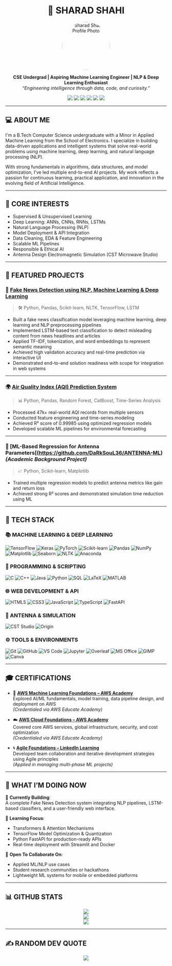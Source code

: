 <h1 align="center">🔬 SHARAD SHAHI</h1>
<p align="center">
  <img src="https://github.com/DaRkSouL36.png" width="150" height="150" style="border-radius: 50%;" alt="Sharad Shahi Profile Photo"/>
</p>
<p align="center">
  <b> CSE Undergrad | Aspiring Machine Learning Engineer | NLP & Deep Learning Enthusiast</b><br>
  <i>“Engineering intelligence through data, code, and curiosity.”</i>
</p>

<p align="center">
  <a href="mailto:sharadshahi36@gmail.com"><img src="https://img.shields.io/badge/email-sharadshahi36@gmail.com-D14836?style=for-the-badge&logo=gmail&logoColor=white"/></a>
  <a href="https://www.linkedin.com/in/sharad-shahi-68a184320"><img src="https://img.shields.io/badge/LinkedIn-SharadShahi-blue?style=for-the-badge&logo=linkedin"/></a>
  <a href="https://github.com/DaRkSouL36"><img src="https://img.shields.io/badge/GitHub-DaRkSouL36-181717?style=for-the-badge&logo=github"/></a>
  <a href="https://leetcode.com/u/Sharad_Shahi/"><img src="https://img.shields.io/badge/LeetCode-Sharad_Shahi-FFA116?style=for-the-badge&logo=leetcode"/></a>
  <a href="https://codeforces.com/profile/DaRkSouL36"><img src="https://img.shields.io/badge/Codeforces-DaRkSouL36-1f8acb?style=for-the-badge"/></a>
  <a href="https://drive.google.com/file/d/1UYHXmFf4kY_fWmHrjQzqnN9QzLw1f8aV/view?usp=sharing"><img src="https://img.shields.io/badge/Resume-View%20PDF-9cf?style=for-the-badge&logo=googledrive&logoColor=white"/></a>
</p>

---

## 💻 ABOUT ME

I'm a B.Tech Computer Science undergraduate with a Minor in Applied Machine Learning from the School of Electronics. I specialize in building data-driven applications and intelligent systems that solve real-world problems using machine learning, deep learning, and natural language processing (NLP).  

With strong fundamentals in algorithms, data structures, and model optimization, I’ve led multiple end-to-end AI projects. My work reflects a passion for continuous learning, practical application, and innovation in the evolving field of Artificial Intelligence.

---

## 💼 CORE INTERESTS

- Supervised & Unsupervised Learning  
- Deep Learning: ANNs, CNNs, RNNs, LSTMs  
- Natural Language Processing (NLP)  
- Model Deployment & API Integration  
- Data Cleaning, EDA & Feature Engineering  
- Scalable ML Pipelines  
- Responsible & Ethical AI
- Antenna Design Electromagnetic Simulation (CST Microwave Studio)  

---

## 🚀 FEATURED PROJECTS

### 📰 [Fake News Detection using NLP, Machine Learning & Deep Learning](https://github.com/DaRkSouL36/FAKE-NEWS-DETECTION)
> 🛠 Python, Pandas, Scikit-learn, NLTK, TensorFlow, LSTM  
- Built a fake news classification model leveraging machine learning, deep learning and NLP preprocessing pipelines  
- Implemented LSTM-based text classification to detect misleading content from news headlines and articles  
- Applied TF-IDF, tokenization, and word embeddings to represent semantic meaning  
- Achieved high validation accuracy and real-time prediction via interactive UI  
- Demonstrated end-to-end solution readiness with scope for integration in web systems

---

### 🌍 [Air Quality Index (AQI) Prediction System](https://github.com/DaRkSouL36/WEATHER)
> 📊 Python, Pandas, Random Forest, CatBoost, Time-Series Analysis  
- Processed 47k+ real-world AQI records from multiple sensors  
- Conducted feature engineering and time-series modeling  
- Achieved R² score of 0.99985 using optimized regression models  
- Developed scalable ML pipelines for environmental forecasting

---

### 🤖 [ML-Based Regression for Antenna Parameters[(https://github.com/DaRkSouL36/ANTENNA-ML) *(Academic Background Project)*  
> 📈 Python, Scikit-learn, Matplotlib  
- Trained multiple regression models to predict antenna metrics like gain and return loss  
- Achieved strong R² scores and demonstrated simulation time reduction using ML  

---

## 🧠 TECH STACK

### 📚 MACHINE LEARNING & DEEP LEARNING
![TensorFlow](https://img.shields.io/badge/TensorFlow-%23FF6F00.svg?style=flat-square&logo=TensorFlow)
![Keras](https://img.shields.io/badge/Keras-%23D00000.svg?style=flat-square&logo=Keras)
![PyTorch](https://img.shields.io/badge/PyTorch-%23EE4C2C.svg?style=flat-square&logo=PyTorch)
![Scikit-learn](https://img.shields.io/badge/scikit--learn-%23F7931E.svg?style=flat-square&logo=scikit-learn)
![Pandas](https://img.shields.io/badge/pandas-%23150458.svg?style=flat-square&logo=pandas)
![NumPy](https://img.shields.io/badge/numpy-%23013243.svg?style=flat-square&logo=numpy)
![Matplotlib](https://img.shields.io/badge/Matplotlib-black?style=flat-square&logo=Matplotlib)
![Seaborn](https://img.shields.io/badge/Seaborn-2C2D72?style=flat-square&logo=python&logoColor=white)
![NLTK](https://img.shields.io/badge/NLTK-WordProcessing-yellow?style=flat-square)
![Anaconda](https://img.shields.io/badge/Anaconda-%2344A833.svg?style=flat-square&logo=anaconda&logoColor=white)

### 🐍 PROGRAMMING & SCRIPTING
![C](https://img.shields.io/badge/c-%2300599C.svg?style=flat-square&logo=c&logoColor=white)
![C++](https://img.shields.io/badge/c++-%2300599C.svg?style=flat-square&logo=c%2B%2B&logoColor=white)
![Java](https://img.shields.io/badge/java-%23ED8B00.svg?style=flat-square&logo=openjdk&logoColor=white)
![Python](https://img.shields.io/badge/python-3670A0?style=flat-square&logo=python&logoColor=ffdd54)
![SQL](https://img.shields.io/badge/sql-%234479A1.svg?style=flat-square&logo=sqlite&logoColor=white)
![LaTeX](https://img.shields.io/badge/LaTeX-%23008080.svg?style=flat-square&logo=latex&logoColor=white)
![MATLAB](https://img.shields.io/badge/MATLAB-orange?style=flat-square&logo=mathworks&logoColor=white)

### 🌐 WEB DEVELOPMENT & API
![HTML5](https://img.shields.io/badge/html5-%23E34F26.svg?style=flat-square&logo=html5&logoColor=white)
![CSS3](https://img.shields.io/badge/css3-%231572B6.svg?style=flat-square&logo=css3&logoColor=white)
![JavaScript](https://img.shields.io/badge/javascript-%23323330.svg?style=flat-square&logo=javascript&logoColor=%23F7DF1E)
![TypeScript](https://img.shields.io/badge/typescript-%23007ACC.svg?style=flat-square&logo=typescript&logoColor=white)
![FastAPI](https://img.shields.io/badge/FastAPI-005571?style=flat-square&logo=fastapi)

### 📐 ANTENNA & SIMULATION
![CST Studio](https://img.shields.io/badge/CST--Microwave--Studio-blue?style=flat-square) 
![Origin](https://img.shields.io/badge/OriginLab-Data%20Analysis-orange?style=flat-square)

### ⚙️ TOOLS & ENVIRONMENTS
![Git](https://img.shields.io/badge/git-%23F05033.svg?style=flat-square&logo=git&logoColor=white)
![GitHub](https://img.shields.io/badge/github-%23121011.svg?style=flat-square&logo=github&logoColor=white)
![VS Code](https://img.shields.io/badge/VSCode-007ACC.svg?style=flat-square&logo=visual-studio-code)
![Jupyter](https://img.shields.io/badge/Jupyter-FA0F00?style=flat-square&logo=Jupyter&logoColor=white)
![Overleaf](https://img.shields.io/badge/Overleaf-LaTeX-green?style=flat-square&logo=Overleaf)
![MS Office](https://img.shields.io/badge/MS--Office-0078D4?style=flat-square&logo=microsoft-office&logoColor=white)
![GIMP](https://img.shields.io/badge/Gimp-657D8B?style=flat-square&logo=gimp&logoColor=FFFFFF)
![Canva](https://img.shields.io/badge/Canva-%2300C4CC.svg?style=flat-square&logo=Canva&logoColor=white)

---

## 🎓 CERTIFICATIONS

- 🧠 **[AWS Machine Learning Foundations – AWS Academy](https://www.credly.com/go/P9lN1bcM)**  
  Explored AI/ML fundamentals, model training, data pipeline design, and deployment on AWS  
  *(Credentialed via AWS Educate Academy)*

- ☁️ **[AWS Cloud Foundations – AWS Academy](https://www.credly.com/go/zmyQT8Gj)**  
  Covered core AWS services, global infrastructure, security, and cost optimization  
  *(Credentialed via AWS Educate Academy)*

- 🌀 **[Agile Foundations – LinkedIn Learning](https://www.linkedin.com/learning/certificates/08ff8b2fc8cfe3bc0de4d654b154931fd45ecdcc736352ac585aa67e4cf4fee0?trk=share_certificate)**  
  Developed team collaboration and iterative development strategies using Agile principles  
  *(Applied in managing multi-phase ML projects)*

---

## 📌 WHAT I’M DOING NOW

🚧 **Currently Building**:  
A complete Fake News Detection system integrating NLP pipelines, LSTM-based classifiers, and a user-friendly web interface.

📘 **Learning Focus**:  
- Transformers & Attention Mechanisms  
- TensorFlow Model Optimization & Quantization  
- Python FastAPI for production-ready APIs  
- Real-time deployment with Streamlit and Docker

🤝 **Open To Collaborate On**:  
- Applied ML/NLP use cases  
- Student research communities or hackathons  
- Lightweight ML systems for mobile or embedded platforms

---

## 📊 GITHUB STATS

<p align="center">
  <img src="https://github-readme-stats.vercel.app/api?username=DaRkSouL36&theme=dark&hide_border=false&include_all_commits=true&count_private=true"/>
  <br>
  <img src="https://github-readme-streak-stats.herokuapp.com/?user=DaRkSouL36&theme=dark&hide_border=false"/>
  <br>
  <img src="https://github-contributor-stats.vercel.app/api?username=DaRkSouL36&limit=5&theme=dark&combine_all_yearly_contributions=true"/>
</p>

---

## ✍️ RANDOM DEV QUOTE

<p align="center">
  <img src="https://quotes-github-readme.vercel.app/api?type=horizontal&theme=gruvbox"/>
</p>

